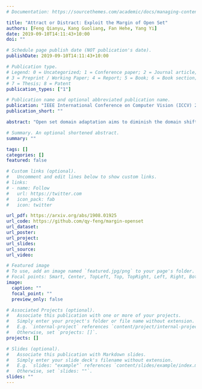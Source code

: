 ```yaml
---
# Documentation: https://sourcethemes.com/academic/docs/managing-content/

title: "Attract or Distract: Exploit the Margin of Open Set"
authors: [Feng Qianyu, Kang Guoliang, Fan Hehe, Yang Yi]
date: 2019-09-10T14:11:43+10:00
doi: ""

# Schedule page publish date (NOT publication's date).
publishDate: 2019-09-10T14:11:43+10:00

# Publication type.
# Legend: 0 = Uncategorized; 1 = Conference paper; 2 = Journal article;
# 3 = Preprint / Working Paper; 4 = Report; 5 = Book; 6 = Book section;
# 7 = Thesis; 8 = Patent
publication_types: ["1"]

# Publication name and optional abbreviated publication name.
publication: "IEEE International Conference on Computer Vision (ICCV) 2019"
publication_short: ""

abstract: "Open set domain adaptation aims to diminish the domain shift across domains, with partially shared classes. There exist unknown target samples out of the knowledge of source domain. Compared to the close set setting, how to separate the unknown (unshared) class from the known (shared) ones plays a key role. Whereas, previous methods did not emphasize the semantic structure of the open set data, which may introduce bias into the domain alignment and confuse the classifier around the decision boundary. In this paper, we exploit the semantic structure of open set data from two aspects: 1) Semantic Categorical Alignment, which aims to achieve good separability of target known classes by categorically aligning the centroid of target with the source. 2) Semantic Contrastive Mapping, which aims to push the unknown class away from the decision boundary. Empirically, we demonstrate that our method performs favourably against the state-of-the-art methods on representative benchmarks, eg Digit datasets and Office-31 datasets."

# Summary. An optional shortened abstract.
summary: ""

tags: []
categories: []
featured: false

# Custom links (optional).
#   Uncomment and edit lines below to show custom links.
# links:
# - name: Follow
#   url: https://twitter.com
#   icon_pack: fab
#   icon: twitter

url_pdf: https://arxiv.org/abs/1908.01925
url_code: https://github.com/qy-feng/margin-openset
url_dataset:
url_poster:
url_project:
url_slides:
url_source:	
url_video:

# Featured image
# To use, add an image named `featured.jpg/png` to your page's folder. 
# Focal points: Smart, Center, TopLeft, Top, TopRight, Left, Right, BottomLeft, Bottom, BottomRight.
image:
  caption: ""
  focal_point: ""
  preview_only: false

# Associated Projects (optional).
#   Associate this publication with one or more of your projects.
#   Simply enter your project's folder or file name without extension.
#   E.g. `internal-project` references `content/project/internal-project/index.md`.
#   Otherwise, set `projects: []`.
projects: []

# Slides (optional).
#   Associate this publication with Markdown slides.
#   Simply enter your slide deck's filename without extension.
#   E.g. `slides: "example"` references `content/slides/example/index.md`.
#   Otherwise, set `slides: ""`.
slides: ""
---
```

